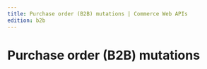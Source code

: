 ```yaml
---
title: Purchase order (B2B) mutations | Commerce Web APIs
edition: b2b   
---
```


# Purchase order (B2B) mutations
